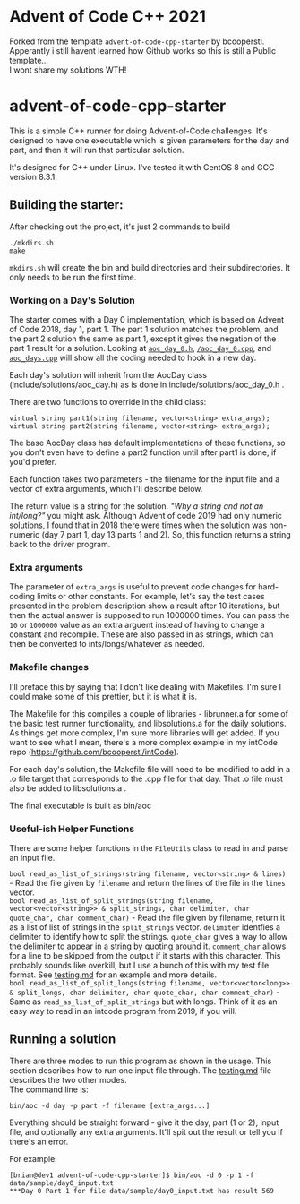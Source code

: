 # Advent of Code C++ 2021
Forked from the template `advent-of-code-cpp-starter` by bcooperstl.
Apperantly i still havent learned how Github works so this is still a Public template...  
I wont share my solutions WTH!

# advent-of-code-cpp-starter
This is a simple C++ runner for doing Advent-of-Code challenges. It's designed to have one executable which is given parameters for the day and part, and then it will run that particular solution.

It's designed for C++ under Linux. I've tested it with CentOS 8 and GCC version 8.3.1.

## Building the starter:
After checking out the project, it's just 2 commands to build

    ./mkdirs.sh
    make

`mkdirs.sh` will create the bin and build directories and their subdirectories. It only needs to be run the first time.

### Working on a Day's Solution

The starter comes with a Day 0 implementation, which is based on Advent of Code 2018, day 1, part 1. The part 1 solution matches the problem, and the part 2 solution the same as part 1, except it gives the negation of the part 1 result for a solution. Looking at [`aoc_day_0.h`](include/solutions/aoc_day_0.h), [`/aoc_day_0.cpp`](src/solutions/aoc_day_0.cpp), and [`aoc_days.cpp`](src/solutions/aoc_days.cpp) will show all the coding needed to hook in a new day.

Each day's solution will inherit from the AocDay class (include/solutions/aoc_day.h) as is done in include/solutions/aoc_day_0.h .

There are two functions to override in the child class:

    virtual string part1(string filename, vector<string> extra_args);
    virtual string part2(string filename, vector<string> extra_args);

The base AocDay class has default implementations of these functions, so you don't even have to define a part2 function until after part1 is done, if you'd prefer.

Each function takes two parameters - the filename for the input file and a vector of extra arguments, which I'll describe below.

The return value is a string for the solution. *"Why a string and not an int/long?"* you might ask. Although Advent of code 2019 had only numeric solutions, I found that in 2018 there were times when the solution was non-numeric (day 7 part 1, day 13 parts 1 and 2). So, this function returns a string back to the driver program.

### Extra arguments
The parameter of `extra_args` is useful to prevent code changes for hard-coding limits or other constants. For example, let's say the test cases presented in the problem description show a result after 10 iterations, but then the actual answer is supposed to run 1000000 times. You can pass the `10` or `1000000` value as an extra arguent instead of having to change a constant and recompile. These are also passed in as strings, which can then be converted to ints/longs/whatever as needed.

### Makefile changes
I'll preface this by saying that I don't like dealing with Makefiles. I'm sure I could make some of this prettier, but it is what it is.

The Makefile for this compiles a couple of libraries - librunner.a for some of the basic test runner functionality, and libsolutions.a for the daily solutions. As things get more complex, I'm sure more libraries will get added. If you want to see what I mean, there's a more complex example in my intCode repo (https://github.com/bcooperstl/intCode). 

For each day's solution, the Makefile file will need to be modified to add in a .o file target that corresponds to the .cpp file for that day. That .o file must also be added to libsolutions.a . 

The final executable is built as bin/aoc

### Useful-ish Helper Functions
There are some helper functions in the `FileUtils` class to read in and parse an input file. 

`bool read_as_list_of_strings(string filename, vector<string> & lines)` - Read the file given by `filename` and return the lines of the file in the `lines` vector.  
`bool read_as_list_of_split_strings(string filename, vector<vector<string>> & split_strings, char delimiter, char quote_char, char comment_char)` - Read the file given by filename, return it as a list of list of strings in the `split_strings` vector. `delimiter` identfies a delimiter to identify how to split the strings. `quote_char` gives a way to allow the delimiter to appear in a string by quoting around it. `comment_char` allows for a line to be skipped from the output if it starts with this character. This probably sounds like overkill, but I use a bunch of this with my test file format. See [testing.md](testing.md) for an example and more details.  
`bool read_as_list_of_split_longs(string filename, vector<vector<long>> & split_longs, char delimiter, char quote_char, char comment_char)` - Same as `read_as_list_of_split_strings` but with longs. Think of it as an easy way to read in an intcode program from 2019, if you will.


## Running a solution
There are three modes to run this program as shown in the usage. This section describes how to run one input file through. The [testing.md](testing.md) file describes the two other modes.  
The command line is:

    bin/aoc -d day -p part -f filename [extra_args...]

Everything should be straight forward - give it the day, part (1 or 2), input file, and optionally any extra arguments. It'll spit out the result or tell you if there's an error.

For example:  

    [brian@dev1 advent-of-code-cpp-starter]$ bin/aoc -d 0 -p 1 -f data/sample/day0_input.txt
    ***Day 0 Part 1 for file data/sample/day0_input.txt has result 569
